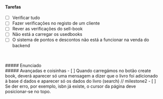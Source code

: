 #### Tarefas
- [ ] Verificar tudo
- [ ] Fazer verificações no registo de um cliente
- [ ] Rever as verificações do sell-book
- [ ] Não está a carregar os usedbooks
- [ ] O sistema de pontos e descontos não está a funcionar na venda do backend

<br>

<br>
##### Enunciado


<br>
##### Avançadas e coisinhas
- [ ] Quando carregámos no botão create book, deverá 
aparecer só uma mensagem a dizer que o livro foi 
adicionado à base d dados e aparecer só os dados do livro (search) // milestone2
- [ ] Se der erro, por exemplo, isbn já existe, o cursor da página deve posicionar-se no topo.



